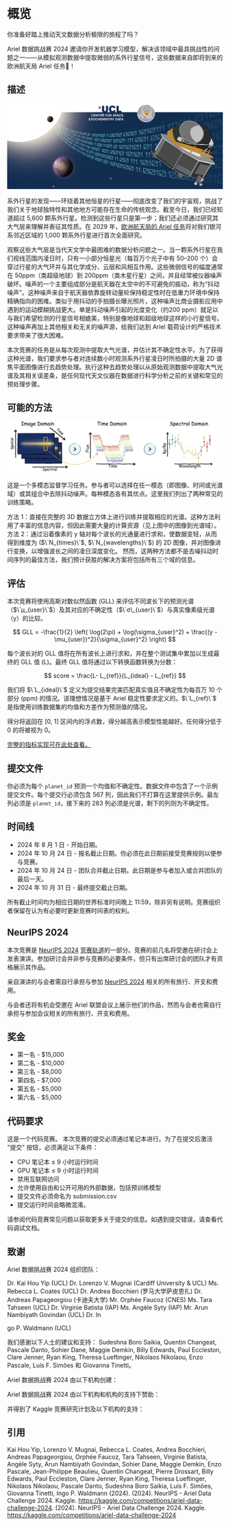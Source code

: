 # 概览

你准备好踏上推动天文数据分析极限的旅程了吗？

Ariel 数据挑战赛 2024 邀请你开发机器学习模型，解决该领域中最具挑战性的问题之一——从模拟观测数据中提取微弱的系外行星信号，这些数据来自即将到来的欧洲航天局 Ariel 任务🚀！

## 描述

![](./assets/ariel_description_image.png)

系外行星的发现——环绕着其他恒星的行星——彻底改变了我们的宇宙观，挑战了我们关于地球独特性和其他地方可能存在生命的传统观念。截至今日，我们已经知道超过 5,600 颗系外行星。检测到这些行星只是第一步；我们还必须通过研究其大气层来理解并表征其性质。在 2029 年，[欧洲航天局的 Ariel 任务](https://arielmission.space/)将对我们银河系邻近区域的 1,000 颗系外行星进行首次全面研究。

观察这些大气层是当代天文学中最困难的数据分析问题之一。当一颗系外行星在我们视线范围内凌日时，只有一小部分恒星光（每百万个光子中有 50–200 个）会穿过行星的大气环并与其化学成分、云层和风相互作用。这些微弱信号的幅度通常在 50ppm（类超级地球）到 200ppm（类木星行星）之间，并且经常被仪器噪声破坏。噪声的一个主要组成部分是航天器在太空中的不可避免的振动，称为“抖动噪声”。这种噪声来自于航天器依靠旋转动量轮保持稳定性时在低重力环境中保持精确指向的困难。类似于用抖动的手拍摄长曝光照片，这种噪声比商业摄影应用中遇到的运动模糊挑战更大。单是抖动噪声引起的光度变化（约200 ppm）就足以与我们希望检测的行星信号相媲美，特别是像地球和超级地球这样的小行星信号。这种噪声再加上其他相关和无关的噪声源，给我们达到 Ariel 载荷设计的严格技术要求带来了很大困难。

本次竞赛的任务是从每次观测中提取大气光谱，并估计其不确定性水平。为了获得这种光谱，我们要求参与者对连续数小时观测系外行星凌日时所拍摄的大量 2D 谱焦平面图像进行去趋势处理。执行这种去趋势处理以从原始观测数据中提取大气光谱及其相关误差条，是任何现代天文仪器在数据进行科学分析之前的关键和常见的预处理步骤。

## 可能的方法

![](./assets/inbox_18942071_d43f0c5cd9f93fc2c334ec42f0cdd95b_data_reduction.jpg)

这是一个多模态监督学习任务。参与者可以选择在任一模态（即图像、时间或光谱域）或其组合中去除抖动噪声。每种模态各有其优点。这里我们列出了两种常见的训练策略。

方法 1：直接在完整的 3D 数据立方体上进行训练并提取相应的光谱。这种方法利用了丰富的信息内容，但因此需要大量的计算资源（见上图中的图像到光谱域）。
方法 2：通过沿着像素的 y 轴对每个波长的光通量进行求和，使数据变轻，从而得到维度为 ($\`N_{times}\`$, $\`N_{wavelengths}\`$) 的 2D 图像，并对图像进行变换，以增强波长之间的凌日深度变化。
然而，这两种方法都不是去噪抖动时间序列的最佳方法，我们预计获胜的解决方案将包括所有三个域的信息。

## 评估

本次竞赛将使用高斯对数似然函数 (GLL) 来评估不同波长下的预测光谱（$\`μ_{user}\`$）及其对应的不确定性（$\`σ\_{user}\`$）与真实像素级光谱（y）的比较。

$$
GLL = -\frac{1}{2} \left( \log(2\pi) + \log(\sigma_{user}^2) + \frac{(y - \mu_{user})^2}{\sigma_{user}^2} \right)
$$

每个波长对的 GLL 值将在所有波长上进行求和，并在整个测试集中累加以生成最终的 GLL 值 (L)。最终 GLL 值将通过以下转换函数转换为分数：

$$
score = \frac{L- L_{ref}}{L_{ideal} - L_{ref}}
$$

我们将 $\`L_{ideal}\`$ 定义为提交结果完美匹配真实值且不确定性为每百万 10 个部分 (ppm) 的情况。该理想情况是基于 Ariel 稳定性要求定义的。$\`L_{ref}\`$ 是指使用训练数据集的均值和方差作为预测值的情况。

得分将返回在 [0, 1] 区间内的浮点数，得分越高表示模型性能越好。任何得分低于 0 的将被视为 0。

[完整的指标实现可在此处查看。](https://www.kaggle.com/code/metric/ariel-gaussian-log-likelihood)

## 提交文件

你必须为每个 `planet_id` 预测一个均值和不确定性。数据文件中包含了一个示例提交文件。每个提交行必须包含 567 列，因此我们不打算在这里提供示例。最左列必须是 `planet_id`，接下来的 283 列必须是光谱，剩下的列则为不确定性。

## 时间线

* 2024 年 8 月 1 日 - 开始日期。
* 2024 年 10 月 24 日 - 报名截止日期。你必须在此日期前接受竞赛规则以便参与竞赛。
* 2024 年 10 月 24 日 - 团队合并截止日期。此日期是参与者加入或合并团队的最后一天。
* 2024 年 10 月 31 日 - 最终提交截止日期。

所有截止时间均为相应日期的世界标准时间晚上 11:59，除非另有说明。竞赛组织者保留在认为有必要时更新竞赛时间表的权利。

## NeurIPS 2024

本次竞赛是 [NeurIPS 2024](https://neurips.cc/Conferences/2024) [竞赛轨道](https://blog.neurips.cc/2024/06/04/neurips-2024-competitions-announced/)的一部分。竞赛的前几名将受邀在研讨会上发表演讲。参加研讨会并非参与竞赛的必要条件，但只有出席研讨会的团队才有资格展示其作品。

亲自演讲的与会者需自行承担与参加 [NeurIPS 2024](https://neurips.cc/Conferences/2024) 相关的所有旅行、开支和费用。

与会者还将有机会受邀在 Ariel 联盟会议上展示他们的作品，然而与会者也需自行承担与参加会议相关的所有旅行、开支和费用。

## 奖金

* 第一名 - $15,000
* 第二名 - $10,000
* 第三名 - $8,000
* 第四名 - $7,000
* 第五名 - $5,000
* 第六名 - $5,000

## 代码要求

这是一个代码竞赛。
本次竞赛的提交必须通过笔记本进行。为了在提交后激活 "提交" 按钮，必须满足以下条件：

* CPU 笔记本 ≤ 9 小时运行时间
* GPU 笔记本 ≤ 9 小时运行时间
* 禁用互联网访问
* 允许使用自由和公开可用的外部数据，包括预训练模型
* 提交文件必须命名为 submission.csv
* 提交运行时间会略微混淆。

请参阅代码竞赛常见问题以获取更多关于提交的信息。如遇到提交错误，请查看代码调试文档。

## 致谢

Ariel 数据挑战赛 2024 组织团队：

Dr. Kai Hou Yip (UCL)
Dr. Lorenzo V. Mugnai (Cardiff University & UCL)
Ms. Rebecca L. Coates (UCL)
Dr. Andrea Bocchieri (罗马大学萨皮恩扎)
Dr. Andreas Papageorgiou (卡迪夫大学)
Mr. Orphée Faucoz (CNES)
Ms. Tara Tahseen (UCL)
Dr. Virginie Batista (IAP)
Ms. Angèle Syty (IAP)
Mr. Arun Nambiyath Govindan (UCL)
Dr. In

go P. Waldmann (UCL)

我们感谢以下人士的建议和支持：
Sudeshna Boro Saikia, Quentin Changeat, Pascale Danto, Sohier Dane, Maggie Demkin, Billy Edwards, Paul Eccleston, Clare Jenner, Ryan King, Theresa Lueftinger, Nikolaos Nikolaou, Enzo Pascale, Luís F. Simões 和 Giovanna Tinetti。

Ariel 数据挑战赛 2024 由以下机构创建：

Ariel 数据挑战赛 2024 由以下机构和机构的支持下赞助：

并得到了 Kaggle 竞赛研究计划及以下机构的支持：

## 引用

Kai Hou Yip, Lorenzo V. Mugnai, Rebecca L. Coates, Andrea Bocchieri, Andreas Papageorgiou, Orphée Faucoz, Tara Tahseen, Virginie Batista, Angèle Syty, Arun Nambiyath Govindan, Sohier Dane, Maggie Demkin, Enzo Pascale, Jean-Philippe Beaulieu, Quentin Changeat, Pierre Drossart, Billy Edwards, Paul Eccleston, Clare Jenner, Ryan King, Theresa Lueftinger, Nikolaos Nikolaou, Pascale Danto, Sudeshna Boro Saikia, Luís F. Simões, Giovanna Tinetti, Ingo P. Waldmann (2024). (2024). NeurIPS - Ariel Data Challenge 2024. Kaggle. https://kaggle.com/competitions/ariel-data-challenge-2024. (2024). NeurIPS - Ariel Data Challenge 2024. Kaggle. https://kaggle.com/competitions/ariel-data-challenge-2024